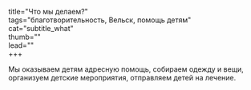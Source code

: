 title="Что мы делаем?"    
tags="благотворительность, Вельск, помощь детям"    
cat="subtitle_what"    
thumb=""    
lead=""   
+++

Мы оказываем детям адресную помощь, собираем одежду и вещи, организуем детские мероприятия, отправляем детей на лечение.
